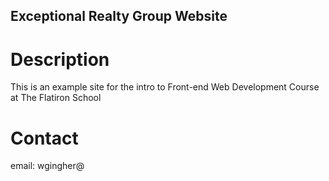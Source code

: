 Exceptional Realty Group Website
---

# Description

This is an example site for the intro to Front-end Web Development Course at The Flatiron School

# Contact

email: wgingher@<gmail class="com"></gmail>